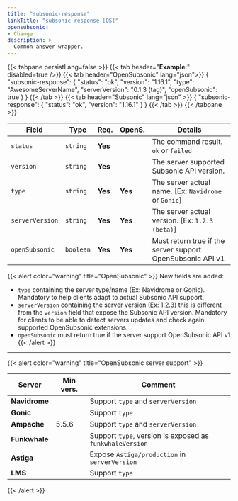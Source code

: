 ```yaml
---
title: "subsonic-response"
linkTitle: "subsonic-response [OS]"
opensubsonic:
- Change
description: >
  Common answer wrapper.
---
```


{{< tabpane persistLang=false >}}
{{< tab header="**Example**:" disabled=true />}}
{{< tab header="OpenSubsonic" lang="json">}}
{
  "subsonic-response": {
    "status": "ok",
    "version": "1.16.1",
    "type": "AwesomeServerName",
    "serverVersion": "0.1.3 (tag)",
    "openSubsonic": true
  }
}
{{< /tab >}}
{{< tab header="Subsonic" lang="json" >}}
{
  "subsonic-response": {
    "status": "ok",
    "version": "1.16.1"
  }
}
{{< /tab >}}
{{< /tabpane >}}

| Field |  Type | Req. | OpenS. | Details |
| --- | --- | --- | --- | --- |
| `status` | `string` | **Yes** |     | The command result. `ok` or `failed` |
| `version` | `string` | **Yes** |     | The server supported Subsonic API version. |
| `type` | `string` | **Yes** | **Yes**    | The server actual name. [Ex: `Navidrome` or `Gonic`] |
| `serverVersion` | `string` | **Yes** | **Yes**    | The server actual version. [Ex: `1.2.3 (beta)`] |
| `openSubsonic` | `boolean` | **Yes**  | **Yes**    | Must return true if the server support OpenSubsonic API v1 |

{{< alert color="warning" title="OpenSubsonic" >}}
New fields are added:

- `type` containing the server type/name (Ex: Navidrome or Gonic). Mandatory to help clients adapt to actual Subsonic API support.
- `serverVersion` containing the server version (Ex: 1.2.3) this is different from the `version` field that expose the Subsonic API version. Mandatory for clients to be able to detect servers updates and check again supported OpenSubsonic extensions.
- `openSubsonic` must return true if the server support OpenSubsonic API v1
{{< /alert >}}

---

{{< alert color="warning" title="OpenSubsonic server support" >}}

| Server | Min vers. | Comment |
| --- | --- | --- |
| **Navidrome** |  | Support `type` and `serverVersion` |
| **Gonic** |  | Support `type` |
| **Ampache** | 5.5.6 | Support `type` and `serverVersion`|
| **Funkwhale** |  |  Support `type`, version is exposed as `funkwhaleVersion` |
| **Astiga** |  | Expose `Astiga/production` in `serverVersion` |
| **LMS** |  | Support `type` |
{{< /alert >}}
